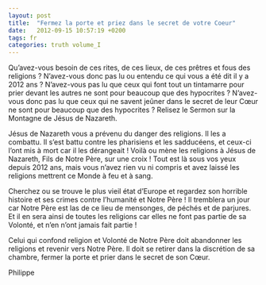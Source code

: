 ```yaml
---
layout: post
title:  "Fermez la porte et priez dans le secret de votre Coeur"
date:   2012-09-15 10:57:19 +0200
tags: fr
categories: truth volume_I
---
```

Qu’avez-vous besoin de ces rites, de ces lieux, de ces prêtres et fous des religions ? N’avez-vous donc pas lu ou entendu ce qui vous a été dit il y a 2012 ans ? N’avez-vous pas lu que ceux qui font tout un tintamarre pour prier devant les autres ne sont pour beaucoup que des hypocrites ? N’avez-vous donc pas lu que ceux qui ne savent jeûner dans le secret de leur Cœur ne sont pour beaucoup que des hypocrites ? Relisez le Sermon sur la Montagne de Jésus de Nazareth.

Jésus de Nazareth vous a prévenu du danger des religions. Il les a combattu. Il s’est battu contre les pharisiens et les sadducéens, et ceux-ci l’ont mis à mort car il les dérangeait ! Voilà ou mène les religions à Jésus de Nazareth, Fils de Notre Père, sur une croix ! Tout est là sous vos yeux depuis 2012 ans, mais vous n’avez rien vu ni compris et avez laissé les religions mettrent ce Monde à feu et à sang.

Cherchez ou se trouve le plus vieil état d’Europe et regardez son horrible histoire et ses crimes contre l’humanité et Notre Père ! Il tremblera un jour car Notre Père est las de ce lieu de mensonges, de péchés et de parjures. Et il en sera ainsi de toutes les religions car elles ne font pas partie de sa Volonté, et n’en n’ont jamais fait partie !

Celui qui confond religion et Volonté de Notre Père doit abandonner les religions et revenir vers Notre Père. Il doit se retirer dans la discrétion de sa chambre, fermer la porte et prier dans le secret de son Cœur.

Philippe


<!-- 
Ce(tte) œuvre est mise à disposition selon les termes de la Licence Creative Commons Attribution - Pas d’Utilisation Commerciale 4.0 International.
-->

